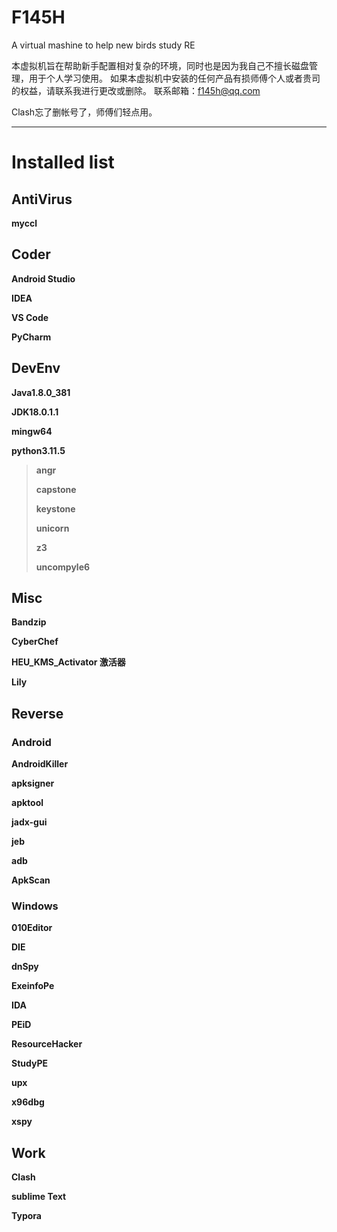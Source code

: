 # F145H
A virtual mashine to help new birds study RE

本虚拟机旨在帮助新手配置相对复杂的环境，同时也是因为我自己不擅长磁盘管理，用于个人学习使用。
如果本虚拟机中安装的任何产品有损师傅个人或者贵司的权益，请联系我进行更改或删除。
联系邮箱：f145h@qq.com

Clash忘了删帐号了，师傅们轻点用。
___
# Installed list

## AntiVirus
**myccl**
## Coder
**Android Studio**

**IDEA**

**VS Code**

**PyCharm**

## DevEnv
**Java1.8.0_381**

**JDK18.0.1.1**

**mingw64**

**python3.11.5**

> **angr**
> 
> **capstone**
> 
> **keystone**
> 
> **unicorn**
> 
> **z3**
> 
> **uncompyle6**

## Misc

**Bandzip**

**CyberChef**

**HEU_KMS_Activator 激活器**

**Lily**

## Reverse

### Android

**AndroidKiller**

**apksigner**

**apktool**

**jadx-gui**

**jeb**

**adb**

**ApkScan**

### Windows

**010Editor**

**DIE**

**dnSpy**

**ExeinfoPe**

**IDA**

**PEiD**

**ResourceHacker**

**StudyPE**

**upx**

**x96dbg**

**xspy**

## Work

**Clash**

**sublime Text**

**Typora**

